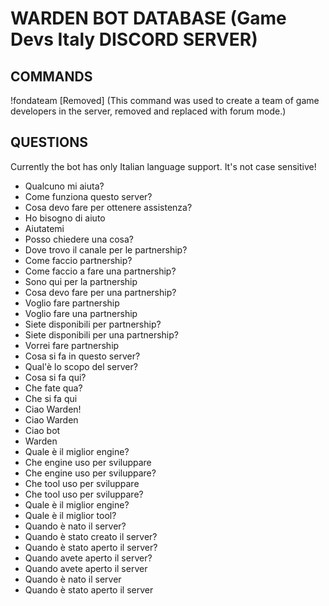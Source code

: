 # WARDEN BOT DATABASE (Game Devs Italy DISCORD SERVER)

## COMMANDS
!fondateam [Removed] (This command was used to create a team of game developers in the server, removed and replaced with forum mode.)

## QUESTIONS
Currently the bot has only Italian language support. It's not case sensitive!

- Qualcuno mi aiuta?
- Come funziona questo server?
- Cosa devo fare per ottenere assistenza?
- Ho bisogno di aiuto
- Aiutatemi
- Posso chiedere una cosa?
- Dove trovo il canale per le partnership?
- Come faccio partnership?
- Come faccio a fare una partnership?
- Sono qui per la partnership
- Cosa devo fare per una partnership?
- Voglio fare partnership
- Voglio fare una partnership
- Siete disponibili per partnership?
- Siete disponibili per una partnership?
- Vorrei fare partnership
- Cosa si fa in questo server?
- Qual'è lo scopo del server?
- Cosa si fa qui?
- Che fate qua?
- Che si fa qui
- Ciao Warden!
- Ciao Warden
- Ciao bot
- Warden
- Quale è il miglior engine?
- Che engine uso per sviluppare
- Che engine uso per sviluppare?
- Che tool uso per sviluppare
- Che tool uso per sviluppare?
- Quale è il miglior engine?
- Quale è il miglior tool?
- Quando è nato il server?
- Quando è stato creato il server?
- Quando è stato aperto il server?
- Quando avete aperto il server?
- Quando avete aperto il server
- Quando è nato il server
- Quando è stato aperto il server
